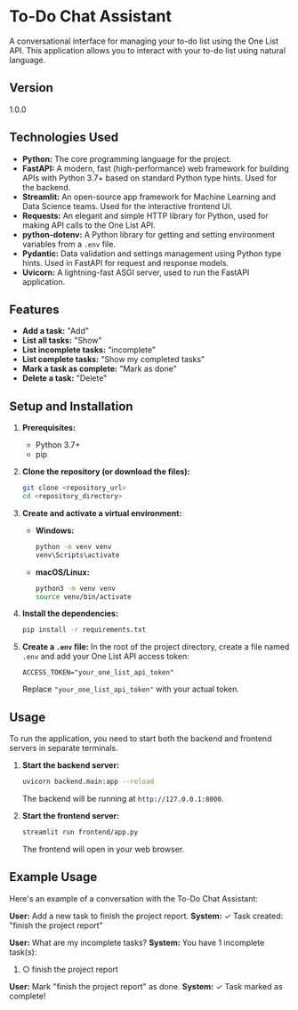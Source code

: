 # To-Do Chat Assistant

A conversational interface for managing your to-do list using the One List API. This application allows you to interact with your to-do list using natural language.

## Version

1.0.0

## Technologies Used

*   **Python:** The core programming language for the project.
*   **FastAPI:** A modern, fast (high-performance) web framework for building APIs with Python 3.7+ based on standard Python type hints. Used for the backend.
*   **Streamlit:** An open-source app framework for Machine Learning and Data Science teams. Used for the interactive frontend UI.
*   **Requests:** An elegant and simple HTTP library for Python, used for making API calls to the One List API.
*   **python-dotenv:** A Python library for getting and setting environment variables from a `.env` file.
*   **Pydantic:** Data validation and settings management using Python type hints. Used in FastAPI for request and response models.
*   **Uvicorn:** A lightning-fast ASGI server, used to run the FastAPI application.

## Features

- **Add a task:** "Add"
- **List all tasks:** "Show"
- **List incomplete tasks:** "incomplete"
- **List complete tasks:** "Show my completed tasks"
- **Mark a task as complete:** "Mark as done"
- **Delete a task:** "Delete"

## Setup and Installation

1.  **Prerequisites:**
    *   Python 3.7+
    *   pip

2.  **Clone the repository (or download the files):**
    ```bash
    git clone <repository_url>
    cd <repository_directory>
    ```

3.  **Create and activate a virtual environment:**
    *   **Windows:**
        ```bash
        python -m venv venv
        venv\Scripts\activate
        ```
    *   **macOS/Linux:**
        ```bash
        python3 -m venv venv
        source venv/bin/activate
        ```

4.  **Install the dependencies:**
    ```bash
    pip install -r requirements.txt
    ```

5.  **Create a `.env` file:**
    In the root of the project directory, create a file named `.env` and add your One List API access token:
    ```
    ACCESS_TOKEN="your_one_list_api_token"
    ```
    Replace `"your_one_list_api_token"` with your actual token.

## Usage

To run the application, you need to start both the backend and frontend servers in separate terminals.

1.  **Start the backend server:**
    ```bash
    uvicorn backend.main:app --reload
    ```
    The backend will be running at `http://127.0.0.1:8000`.

2.  **Start the frontend server:**
    ```bash
    streamlit run frontend/app.py
    ```
    The frontend will open in your web browser.

## Example Usage

Here's an example of a conversation with the To-Do Chat Assistant:

**User:** Add a new task to finish the project report.
**System:** ✓ Task created: "finish the project report"

**User:** What are my incomplete tasks?
**System:** You have 1 incomplete task(s):
1. ○ finish the project report

**User:** Mark "finish the project report" as done.
**System:** ✓ Task marked as complete!